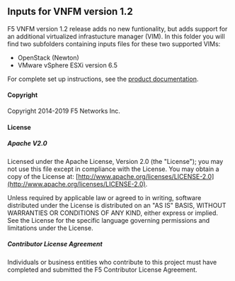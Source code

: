 ## Inputs for VNFM version 1.2

F5 VNFM version 1.2 release adds no new funtionality, but adds support for an additional virtualized infrastucture manager (VIM).
In this folder you will find two subfolders containing inputs files for these two supported VIMs: 

- OpenStack (Newton) 
- VMware vSphere ESXi version 6.5  

For complete set up instructions, see the [product documentation](https://clouddocs.f5.com/cloud/nfv/latest/setup.html#set-up-your-vim).

#### Copyright
Copyright 2014-2019 F5 Networks Inc.

#### License

##### Apache V2.0 
Licensed under the Apache License, Version 2.0 (the "License"); you may not use this file except in compliance with the License. You may obtain a copy of the License at: [http://www.apache.org/licenses/LICENSE-2.0](http://www.apache.org/licenses/LICENSE-2.0).

Unless required by applicable law or agreed to in writing, software distributed under the License is distributed on an "AS IS" BASIS, WITHOUT WARRANTIES OR CONDITIONS OF ANY KIND, either express or implied. See the License for the specific language governing permissions and limitations under the License.

##### Contributor License Agreement
Individuals or business entities who contribute to this project must have completed and submitted the F5 Contributor License Agreement.

